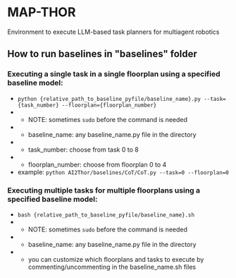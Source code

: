 # MAP-THOR

Environment to execute LLM-based task planners for multiagent robotics

## How to run baselines in "baselines" folder

### Executing a single task in a single floorplan using a specified baseline model:

- `python {relative_path_to_baseline_pyfile/baseline_name}.py --task={task_number} --floorplan={floorplan_number}`
- - NOTE: sometimes `sudo` before the command is needed
- - baseline_name: any baseline_name.py file in the directory
- - task_number: choose from task 0 to 8
- - floorplan_number: choose from floorplan 0 to 4
- example: `python AI2Thor/baselines/CoT/CoT.py --task=0 --floorplan=0`

### Executing multiple tasks for multiple floorplans using a specified baseline model:

- `bash {relative_path_to_baseline_pyfile/baseline_name}.sh`
- - NOTE: sometimes `sudo` before the command is needed
- - baseline_name: any baseline_name.py file in the directory
- - you can customize which floorplans and tasks to execute by commenting/uncommenting in the baseline_name.sh files
